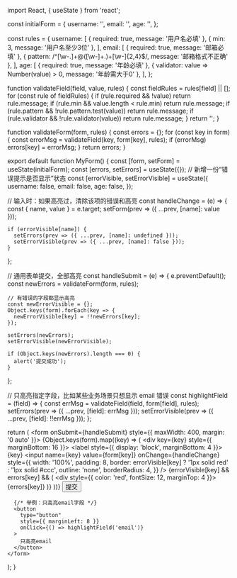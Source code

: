 import React, { useState } from 'react';

const initialForm = {
  username: '',
  email: '',
  age: '',
};

const rules = {
  username: [
    { required: true, message: '用户名必填' },
    { min: 3, message: '用户名至少3位' },
  ],
  email: [
    { required: true, message: '邮箱必填' },
    { pattern: /^[\w-.]+@([\w-]+\.)+[\w-]{2,4}$/, message: '邮箱格式不正确' },
  ],
  age: [
    { required: true, message: '年龄必填' },
    { validator: value => Number(value) > 0, message: '年龄需大于0' },
  ],
};

function validateField(field, value, rules) {
  const fieldRules = rules[field] || [];
  for (const rule of fieldRules) {
    if (rule.required && !value) return rule.message;
    if (rule.min && value.length < rule.min) return rule.message;
    if (rule.pattern && !rule.pattern.test(value)) return rule.message;
    if (rule.validator && !rule.validator(value)) return rule.message;
  }
  return '';
}

function validateForm(form, rules) {
  const errors = {};
  for (const key in form) {
    const errorMsg = validateField(key, form[key], rules);
    if (errorMsg) errors[key] = errorMsg;
  }
  return errors;
}

export default function MyForm() {
  const [form, setForm] = useState(initialForm);
  const [errors, setErrors] = useState({});
  // 新增一份“错误提示是否显示”状态
  const [errorVisible, setErrorVisible] = useState({
    username: false,
    email: false,
    age: false,
  });

  // 输入时：如果高亮过，清除该项的错误和高亮
  const handleChange = (e) => {
    const { name, value } = e.target;
    setForm(prev => ({ ...prev, [name]: value }));

    if (errorVisible[name]) {
      setErrors(prev => ({ ...prev, [name]: undefined }));
      setErrorVisible(prev => ({ ...prev, [name]: false }));
    }
  };

  // 通用表单提交，全部高亮
  const handleSubmit = (e) => {
    e.preventDefault();
    const newErrors = validateForm(form, rules);

    // 有错误的字段都显示高亮
    const newErrorVisible = {};
    Object.keys(form).forEach(key => {
      newErrorVisible[key] = !!newErrors[key];
    });

    setErrors(newErrors);
    setErrorVisible(newErrorVisible);

    if (Object.keys(newErrors).length === 0) {
      alert('提交成功');
    }
  };

  // 只高亮指定字段，比如某些业务场景只想显示 email 错误
  const highlightField = (field) => {
    const errMsg = validateField(field, form[field], rules);
    setErrors(prev => ({ ...prev, [field]: errMsg }));
    setErrorVisible(prev => ({ ...prev, [field]: !!errMsg }));
  };

  return (
    <form onSubmit={handleSubmit} style={{ maxWidth: 400, margin: '0 auto' }}>
      {Object.keys(form).map((key) => (
        <div key={key} style={{ marginBottom: 16 }}>
          <label style={{ display: 'block', marginBottom: 4 }}>
            {key}
          </label>
          <input
            name={key}
            value={form[key]}
            onChange={handleChange}
            style={{
              width: '100%',
              padding: 8,
              border: errorVisible[key] ? '1px solid red' : '1px solid #ccc',
              outline: 'none',
              borderRadius: 4,
            }}
          />
          {errorVisible[key] && errors[key] && (
            <div style={{ color: 'red', fontSize: 12, marginTop: 4 }}>
              {errors[key]}
            </div>
          )}
        </div>
      ))}
      <button type="submit">提交</button>

      {/* 举例：只高亮email字段 */}
      <button
        type="button"
        style={{ marginLeft: 8 }}
        onClick={() => highlightField('email')}
      >
        只高亮email
      </button>
    </form>
  );
}
